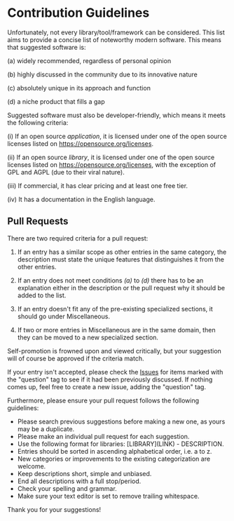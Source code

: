 # Contribution Guidelines

Unfortunately, not every library/tool/framework can be considered. This list aims to provide a concise list of noteworthy modern software. This means that suggested software is:

(a) widely recommended, regardless of personal opinion

(b) highly discussed in the community due to its innovative nature

(c) absolutely unique in its approach and function

(d) a niche product that fills a gap

Suggested software must also be developer-friendly, which means it meets the following criteria:

(i) If an open source _application_, it is licensed under one of the open source licenses listed on https://opensource.org/licenses.

(ii) If an open source _library_, it is licensed under one of the open source licenses listed on https://opensource.org/licenses, with the exception of GPL and AGPL (due to their viral nature).

(iii) If commercial, it has clear pricing and at least one free tier.

(iv) It has a documentation in the English language.

## Pull Requests

There are two required criteria for a pull request:

1. If an entry has a similar scope as other entries in the same category, the description must state the unique features that distinguishes it from the other entries.

2. If an entry does not meet conditions _(a)_ to _(d)_ there has to be an explanation either in the description or the pull request why it should be added to the list.

3. If an entry doesn't fit any of the pre-existing specialized sections, it should go under Miscellaneous.

4. If two or more entries in Miscellaneous are in the same domain, then they can be moved to a new specialized section.

Self-promotion is frowned upon and viewed critically, but your suggestion will of course be approved if the criteria match.

If your entry isn't accepted, please check the [Issues](https://github.com/alexandermeindl/awesome-redmine/issues) for items marked with the "question" tag to see if it had been previously discussed. If nothing comes up, feel free to create a new issue, adding the "question" tag.

Furthermore, please ensure your pull request follows the following guidelines:

- Please search previous suggestions before making a new one, as yours may be a duplicate.
- Please make an individual pull request for each suggestion.
- Use the following format for libraries: \[LIBRARY\]\(LINK\) - DESCRIPTION.
- Entries should be sorted in ascending alphabetical order, i.e. a to z.
- New categories or improvements to the existing categorization are welcome.
- Keep descriptions short, simple and unbiased.
- End all descriptions with a full stop/period.
- Check your spelling and grammar.
- Make sure your text editor is set to remove trailing whitespace.

Thank you for your suggestions!
